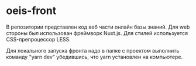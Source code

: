 # oeis-front

В репозитории представлен код веб части онлайн базы знаний. Для web стороны был использован фреймворк Nuxt.js. Для стилей используется CSS-препроцессор LESS.

Для локального запуска фронта надо в папке с проектом выполнить команду "yarn dev" убедившись, что yarn установлен на компьютере.
